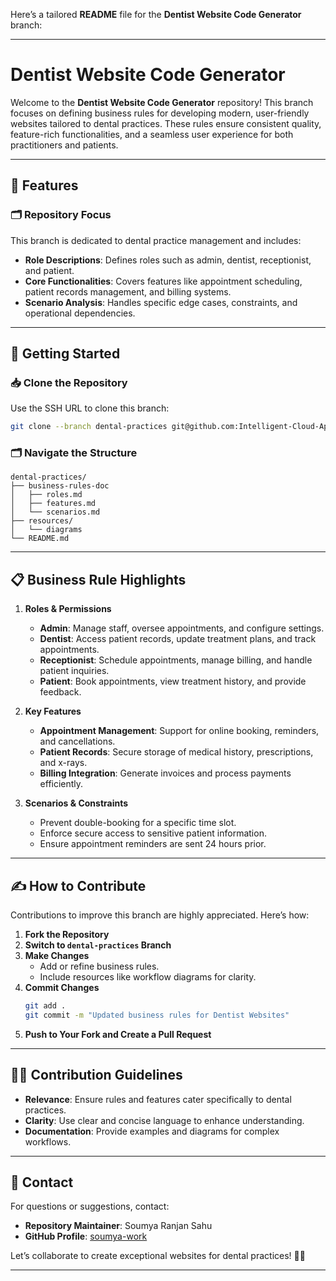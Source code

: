 Here’s a tailored **README** file for the **Dentist Website Code Generator** branch:  

---

# Dentist Website Code Generator  

Welcome to the **Dentist Website Code Generator** repository! This branch focuses on defining business rules for developing modern, user-friendly websites tailored to dental practices. These rules ensure consistent quality, feature-rich functionalities, and a seamless user experience for both practitioners and patients.  

---

## 🌟 Features  

### 🗂️ Repository Focus  
This branch is dedicated to dental practice management and includes:  
- **Role Descriptions**: Defines roles such as admin, dentist, receptionist, and patient.  
- **Core Functionalities**: Covers features like appointment scheduling, patient records management, and billing systems.  
- **Scenario Analysis**: Handles specific edge cases, constraints, and operational dependencies.  

---

## 🚀 Getting Started  

### 📥 Clone the Repository  
Use the SSH URL to clone this branch:  
```bash
git clone --branch dental-practices git@github.com:Intelligent-Cloud-Applications/Business-Rule-Documents.git
```

### 🗂️ Navigate the Structure  
```plaintext
dental-practices/  
├── business-rules-doc  
│   ├── roles.md  
│   ├── features.md  
│   └── scenarios.md  
├── resources/  
│   └── diagrams  
└── README.md  
```  

---

## 📋 Business Rule Highlights  

1. **Roles & Permissions**  
   - **Admin**: Manage staff, oversee appointments, and configure settings.  
   - **Dentist**: Access patient records, update treatment plans, and track appointments.  
   - **Receptionist**: Schedule appointments, manage billing, and handle patient inquiries.  
   - **Patient**: Book appointments, view treatment history, and provide feedback.  

2. **Key Features**  
   - **Appointment Management**: Support for online booking, reminders, and cancellations.  
   - **Patient Records**: Secure storage of medical history, prescriptions, and x-rays.  
   - **Billing Integration**: Generate invoices and process payments efficiently.  

3. **Scenarios & Constraints**  
   - Prevent double-booking for a specific time slot.  
   - Enforce secure access to sensitive patient information.  
   - Ensure appointment reminders are sent 24 hours prior.  

---

## ✍️ How to Contribute  

Contributions to improve this branch are highly appreciated. Here’s how:  

1. **Fork the Repository**  
2. **Switch to `dental-practices` Branch**  
3. **Make Changes**  
   - Add or refine business rules.  
   - Include resources like workflow diagrams for clarity.  
4. **Commit Changes**  
   ```bash
   git add .  
   git commit -m "Updated business rules for Dentist Websites"  
   ```  
5. **Push to Your Fork and Create a Pull Request**  

---

## 🧑‍💻 Contribution Guidelines  

- **Relevance**: Ensure rules and features cater specifically to dental practices.  
- **Clarity**: Use clear and concise language to enhance understanding.  
- **Documentation**: Provide examples and diagrams for complex workflows.  

---

## 📧 Contact  

For questions or suggestions, contact:  
- **Repository Maintainer**: Soumya Ranjan Sahu  
- **GitHub Profile**: [soumya-work](https://github.com/soumya-work)  

Let’s collaborate to create exceptional websites for dental practices! 🦷🚀  

---  
